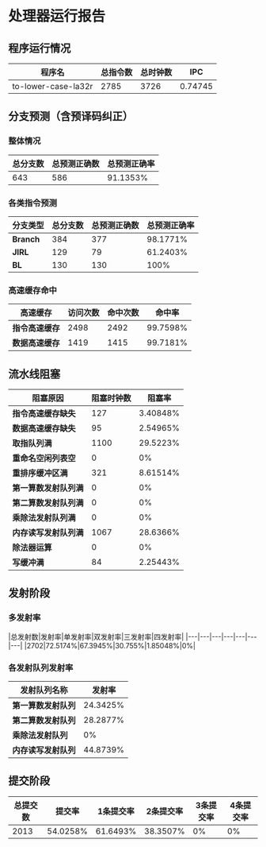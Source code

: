 # 处理器运行报告
## 程序运行情况
|程序名|总指令数|总时钟数|IPC|
|---|---|---|---|
|to-lower-case-la32r|2785|3726|0.74745|

## 分支预测（含预译码纠正）
### 整体情况
|总分支数|总预测正确数|总预测正确率|
|---|---|---|
|643|586|91.1353%|

### 各类指令预测
|分支类型|总分支数|总预测正确数|总预测正确率|
|---|---|---|---|
|**Branch**| 384 | 377 | 98.1771%|
|**JIRL**| 129 | 79 | 61.2403%|
|**BL**| 130 | 130 | 100%|

### 高速缓存命中
|高速缓存|访问次数|命中次数|命中率|
|---|---|---|---|
|**指令高速缓存**| 2498 | 2492 | 99.7598%|
|**数据高速缓存**| 1419 | 1415 | 99.7181%|
## 流水线阻塞
|阻塞原因|阻塞时钟数|阻塞率|
|---|---|---|
|**指令高速缓存缺失**| 127 | 3.40848%|
|**数据高速缓存缺失**| 95 | 2.54965%|
|**取指队列满**| 1100 | 29.5223%|
|**重命名空闲列表空**|0 | 0%|
|**重排序缓冲区满**|321 | 8.61514%|
|**第一算数发射队列满**|0 | 0%|
|**第二算数发射队列满**|0 | 0%|
|**乘除法发射队列满**|0 | 0%|
|**内存读写发射队列满**|1067 | 28.6366%|
|**除法器运算**|0 | 0%|
|**写缓冲满**|84 | 2.25443%|

## 发射阶段
### 多发射率
|总发射数|发射率|单发射率|双发射率|三发射率|四发射率|
|---|---|---|---|---|---|---|
|2702|72.5174%|67.3945%|30.755%|1.85048%|0%|

### 各发射队列发射率
|发射队列名称|发射率|
|---|---|
|**第一算数发射队列**|24.3425%|
|**第二算数发射队列**|28.2877%|
|**乘除法发射队列**|0%|
|**内存读写发射队列**|44.8739%|

## 提交阶段
|总提交数|提交率|1条提交率|2条提交率|3条提交率|4条提交率|
|---|---|---|---|---|---|
|2013|54.0258%|61.6493%|38.3507%|0%|0%|
